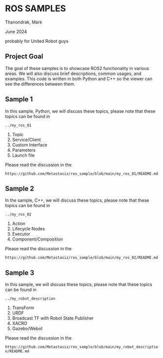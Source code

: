 # ROS SAMPLES
Thanondrak, Mark

June 2024

probably for United Robot guys

## Project Goal
The goal of these samples is to showcase ROS2 functionality in various areas. We will also discuss brief descriptions, common usages, and examples. This code is written in both Python and C++ so the viewer can see the differences between them.
## Sample 1
In this sample, Python, we will discuss these topics, please note that these topics can be found in 

    ../my_ros_01
    
1. Topic
2. Service/Client
3. Custom Interface
4. Parameters
5. Launch file

Please read the discussion in the

`https://github.com/Metastasiz/ros_sample/blob/main/my_ros_01/README.md`

## Sample 2
In the sample, C++, we will discuss these topics, please note that these topics can be found in 

    ../my_ros_02
    
1. Action
2. Lifecycle Nodes
3. Executor
4. Component/Composition

Please read the discussion in the

`https://github.com/Metastasiz/ros_sample/blob/main/my_ros_02/README.md`

## Sample 3
In this sample, we will discuss these topics, please note that these topics can be found in 

    ../my_robot_description
    
1. TransForm
2. URDF
3. Broadcast TF with Robot State Publisher
4. XACRO
5. Gazebo/Webot

Please read the discussion in the

`https://github.com/Metastasiz/ros_sample/blob/main/my_robot_description/README.md`
